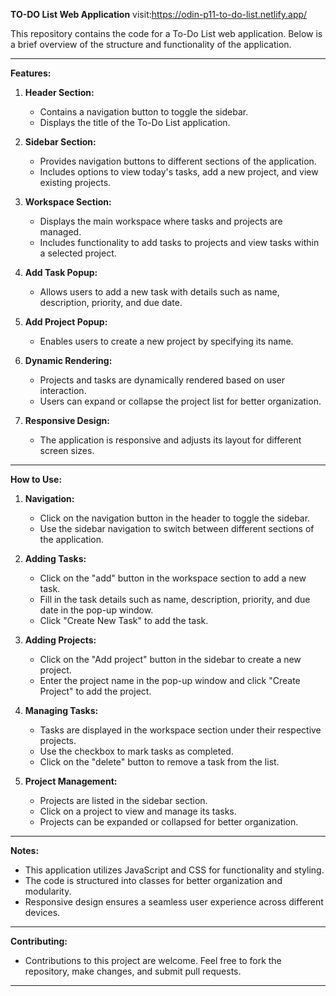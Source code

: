 **TO-DO List Web Application**
visit:https://odin-p11-to-do-list.netlify.app/

This repository contains the code for a To-Do List web application. Below is a brief overview of the structure and functionality of the application.

---

**Features:**

1. **Header Section:**
   - Contains a navigation button to toggle the sidebar.
   - Displays the title of the To-Do List application.

2. **Sidebar Section:**
   - Provides navigation buttons to different sections of the application.
   - Includes options to view today's tasks, add a new project, and view existing projects.

3. **Workspace Section:**
   - Displays the main workspace where tasks and projects are managed.
   - Includes functionality to add tasks to projects and view tasks within a selected project.
     
4. **Add Task Popup:**
   - Allows users to add a new task with details such as name, description, priority, and due date.

5. **Add Project Popup:**
   - Enables users to create a new project by specifying its name.

6. **Dynamic Rendering:**
   - Projects and tasks are dynamically rendered based on user interaction.
   - Users can expand or collapse the project list for better organization.

7. **Responsive Design:**
   - The application is responsive and adjusts its layout for different screen sizes.

---

**How to Use:**

1. **Navigation:**
   - Click on the navigation button in the header to toggle the sidebar.
   - Use the sidebar navigation to switch between different sections of the application.

2. **Adding Tasks:**
   - Click on the "add" button in the workspace section to add a new task.
   - Fill in the task details such as name, description, priority, and due date in the pop-up window.
   - Click "Create New Task" to add the task.

3. **Adding Projects:**
   - Click on the "Add project" button in the sidebar to create a new project.
   - Enter the project name in the pop-up window and click "Create Project" to add the project.

4. **Managing Tasks:**
   - Tasks are displayed in the workspace section under their respective projects.
   - Use the checkbox to mark tasks as completed.
   - Click on the "delete" button to remove a task from the list.

5. **Project Management:**
   - Projects are listed in the sidebar section.
   - Click on a project to view and manage its tasks.
   - Projects can be expanded or collapsed for better organization.

---

**Notes:**

- This application utilizes JavaScript and CSS for functionality and styling.
- The code is structured into classes for better organization and modularity.
- Responsive design ensures a seamless user experience across different devices.

---

**Contributing:**

- Contributions to this project are welcome. Feel free to fork the repository, make changes, and submit pull requests.

--- 
